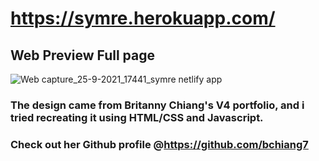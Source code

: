 
# https://symre.herokuapp.com/

## Web Preview Full page
![Web capture_25-9-2021_17441_symre netlify app](https://user-images.githubusercontent.com/84711212/134766068-2afacf27-8512-41c1-9eca-6e91ba54760e.jpeg)

### The design came from Britanny Chiang's V4 portfolio, and i tried recreating it using HTML/CSS and Javascript.
### Check out her Github profile @https://github.com/bchiang7


 
